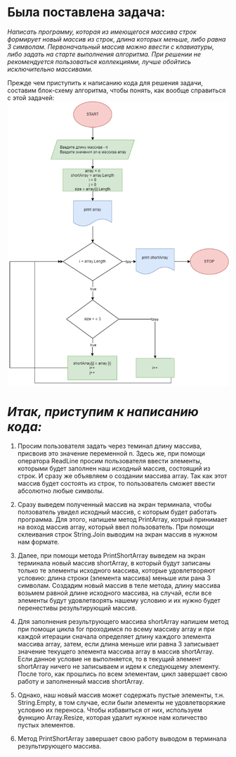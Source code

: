 # Была поставлена задача:

 _Написать программу, которая из имеющегося массива строк формирует новый массив из строк, длина которых меньше, либо равна 3 символам. Первоначальный массив можно ввести с клавиатуры, либо задать на старте выполнения алгоритма. При решении не рекомендуется пользоваться коллекциями, лучше обойтись исключительно массивами._

Прежде чем приступить к написанию кода для решения задачи, составим блок-схему алгоритма, чтобы понять, как вообще справиться с этой задачей: 
![Блок-схема.png](Блок-схема.png)


# _Итак, приступим к написанию кода:_
1. Просим пользователя задать через теминал длину массива, присвоив это значение переменной n. Здесь же, при помощи оператора ReadLine просим пользователя ввести элементы, которыми будет заполнен наш исходный массив, состоящий из строк. И сразу же объявляем о создании массива array. Так как этот массив будет состоять из строк, то пользователь сможет ввести абсолютно любые символы.

2. Сразу выведем полученный массив на экран терминала, чтобы ползователь увидел исходный массив, с которым будет работать программа. Для этого, напишем метод PrintArray, котрый принимает на воход массив array, который ввел пользователь. При помощи склеивания строк String.Join выводим на экран массив в нужном нам формате.

3. Далее, при помощи метода PrintShortArray выведем на экран терминала новый массив shortArray, в который будут записаны только те элементы исходного массива, которые удовлетворяют условию: длина строки (элемента массива) меньше или рана 3 символам. Создадим новый массив в теле метода, длину массива возьмем равной длине исходного массива, на случай, если все элементы будут удовлетворять нашему условию и их нужно будет перенестивы результирующий массив.

4. Для заполнения результрующего массива shortArray напишем метод при помощи цикла for проходимся по всему массиву array и при каждой итерации сначала определяет длину каждого элемента массива array, затем, если длина меньше или равна 3 записывает значение текущего элемента массива array в массив shortArray. Если данное условие не выполняется, то в текущий элемент shortArray ничего не записываем и идем к следующему элементу. После того, как прошлись по всем элементам, цикл завершает свою работу и заполненный массив shortArray.

5. Однако, наш новый массив может содержать пустые элементы, т.н. String.Empty, в том случае, если были элементы не удовлетворяжие условию их переноса. Чтобы избавиться от них, используем функцию Array.Resize, которая удалит нужное нам количество пустых элементов.

6. Метод PrintShortArray завершает свою работу выводом в терминала результирующего массива.